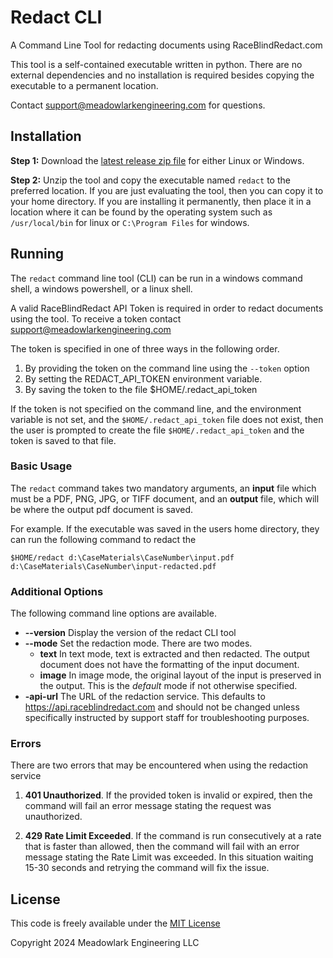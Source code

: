 # Redact CLI

A Command Line Tool for redacting documents using RaceBlindRedact.com

This tool is a self-contained executable written in python.  There are no external dependencies and no installation is required besides copying the executable to a permanent location.

Contact support@meadowlarkengineering.com for questions.

## Installation

**Step 1:** Download the [latest release zip file](https://github.com/MeadowlarkEngineering/raceblindredact-cli/releases) for either Linux or Windows.

**Step 2:** Unzip the tool and copy the executable named `redact` to the preferred location.   If you are just evaluating the tool, then you can copy it to your home directory.  If you are installing it permanently, then place it in a location where it can be found by the operating system such as `/usr/local/bin` for linux or `C:\Program Files` for windows.

## Running

The `redact` command line tool (CLI) can be run in a windows command shell, a windows powershell, or a linux shell.  

A valid RaceBlindRedact API Token is required in order to redact documents using the tool.  To receive a token contact support@meadowlarkengineering.com

The token is specified in one of three ways in the following order.

1. By providing the token on the command line using the `--token` option
2. By setting the REDACT_API_TOKEN environment variable.
3. By saving the token to the file $HOME/.redact_api_token

If the token is not specified on the command line, and the environment variable is not set, and the `$HOME/.redact_api_token` file does not exist, then the user is prompted to create the file `$HOME/.redact_api_token` and the token is saved to that file.

### Basic Usage

The `redact` command takes two mandatory arguments, an **input** file which must be a PDF, PNG, JPG, or TIFF document, and an **output** file, which will be where the output pdf document is saved. 

For example. If the executable was saved in the users home directory, they can run the following command to redact the 
```
$HOME/redact d:\CaseMaterials\CaseNumber\input.pdf d:\CaseMaterials\CaseNumber\input-redacted.pdf
```

### Additional Options

The following command line options are available.

- **--version** Display the version of the redact CLI tool
- **--mode** Set the redaction mode. There are two modes. 
  - **text** In text mode, text is extracted and then redacted. The output document does not have the formatting of the input document. 
  - **image** In image mode, the original layout of the input is preserved in the output.  This is the *default* mode if not otherwise specified.
- **-api-url** The URL of the redaction service.  This defaults to https://api.raceblindredact.com and should not be changed unless specifically instructed by support staff for troubleshooting purposes.


### Errors

There are two errors that may be encountered when using the redaction service

1. **401 Unauthorized**.  If the provided token is invalid or expired, then the command will fail an error message stating the request was unauthorized.

2. **429 Rate Limit Exceeded**.  If the command is run consecutively at a rate that is faster than allowed, then the command will fail with an error message stating the Rate Limit was exceeded.  In this situation waiting 15-30 seconds and retrying the command will fix the issue.


## License
This code is freely available under the [MIT License](LICENSE)

Copyright 2024 Meadowlark Engineering LLC